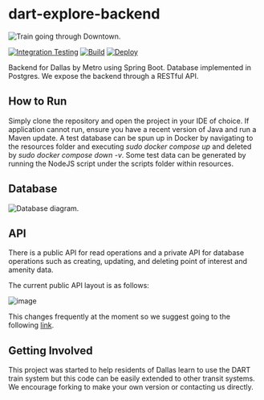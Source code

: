 # dart-explore-backend

![Train going through Downtown.](https://texashighways.com/wp-content/uploads/2015/06/images_dart2.jpg)

[![Integration Testing](https://github.com/DartExplore/dart-explore-backend/actions/workflows/integrationTests.yml/badge.svg)](https://github.com/DartExplore/dart-explore-backend/actions/workflows/integrationTests.yml)
[![Build](https://github.com/DartExplore/dart-explore-backend/actions/workflows/build.yml/badge.svg)](https://github.com/DartExplore/dart-explore-backend/actions/workflows/build.yml)
[![Deploy](https://github.com/DartExplore/dart-explore-backend/actions/workflows/deploy.yml/badge.svg)](https://github.com/DartExplore/dart-explore-backend/actions/workflows/deploy.yml)

Backend for Dallas by Metro using Spring Boot. Database implemented in Postgres. We expose the backend through a RESTful
API.

## How to Run

Simply clone the repository and open the project in your IDE of choice. If application cannot run, ensure you have a
recent version of Java and run a Maven update. A test database can be spun up in Docker by navigating to the resources
folder and executing *sudo docker compose up* and deleted by *sudo docker compose down -v*. Some test data can be generated
by running the NodeJS script under the scripts folder within resources.

## Database

![Database diagram.](https://user-images.githubusercontent.com/85081861/238772266-278600a4-21c6-44f1-af4c-049acbb6e44a.png)

## API

There is a public API for read operations and a private API for database operations such as creating, updating, and
deleting point of interest and amenity data.

The current public API layout is as follows:

![image](https://github.com/DartExplore/dallas-by-metro-backend/assets/18405628/9fc479d5-8ac1-40e2-ae44-3bc1e9159f2f)

This changes frequently at the moment so we suggest going to the following [link](https://dallasbymetro.com/swagger-ui/index.html).

## Getting Involved

This project was started to help residents of Dallas learn to use the DART train system but this code can be easily
extended to other transit systems.
We encourage forking to make your own version or contacting us directly.
